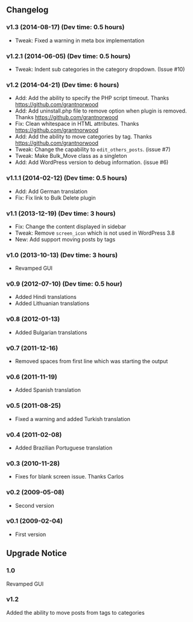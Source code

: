 ## Changelog ##

### v1.3 (2014-08-17) (Dev time: 0.5 hours) ###
- Tweak: Fixed a warning in meta box implementation

### v1.2.1 (2014-06-05) (Dev time: 0.5 hours) ###
- Tweak: Indent sub categories in the category dropdown. (Issue #10)

### v1.2 (2014-04-21) (Dev time: 6 hours) ###
- Add: Add the ability to specify the PHP script timeout. Thanks https://github.com/grantnorwood
- Add: Add uninstall.php file to remove option when plugin is removed. Thanks https://github.com/grantnorwood
- Fix: Clean whitespace in HTML attributes. Thanks https://github.com/grantnorwood
- Add: Add the ability to move categories by tag. Thanks https://github.com/grantnorwood
- Tweak: Change the capability to `edit_others_posts`. (issue #7)
- Tweak: Make Bulk_Move class as a singleton
- Add: Add WordPress version to debug information. (issue #6)

### v1.1.1 (2014-02-12) (Dev time: 0.5 hours) ###
- Add: Add German translation
- Fix: Fix link to Bulk Delete plugin

### v1.1 (2013-12-19) (Dev time: 3 hours) ###
- Fix: Change the content displayed in sidebar
- Tweak: Remove `screen_icon` which is not used in WordPress 3.8
- New: Add support moving posts by tags

### v1.0 (2013-10-13) (Dev time: 3 hours) ###
- Revamped GUI

### v0.9 (2012-07-10) (Dev time: 0.5 hour) ###
- Added Hindi translations
- Added Lithuanian translations

### v0.8 (2012-01-13) ###
- Added Bulgarian translations

### v0.7 (2011-12-16) ###
- Removed spaces from first line which was starting the output

### v0.6 (2011-11-19) ###
- Added Spanish translation

### v0.5 (2011-08-25) ###
- Fixed a warning and added Turkish translation

### v0.4 (2011-02-08) ###
- Added Brazilian Portuguese translation

### v0.3 (2010-11-28) ###
- Fixes for blank screen issue. Thanks Carlos

### v0.2 (2009-05-08) ###
- Second version

### v0.1 (2009-02-04) ###
- First version

## Upgrade Notice ##

### 1.0 ###
Revamped GUI

### v1.2 ###
Added the ability to move posts from tags to categories

